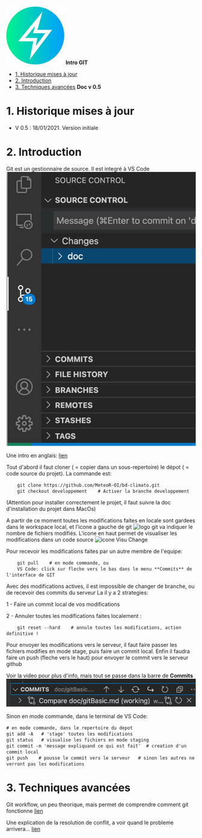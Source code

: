 ![logo](https://raw.githubusercontent.com/MeteoR-OI/bd-climato/master/doc/images/meteoi.re-logo_mini.png)
**Intro GIT**

- [1.	Historique mises à jour](#1historique-mises-à-jour)
- [2.	Introduction](#2introduction)
- [3. Techniques avancées](#3-techniques-avancées)
**Doc v 0.5**

# 1.	Historique mises à jour
- V 0.5 : 18/01/2021. Version initiale

# 2.	Introduction
Git est un gestionnaire de source.
Il est integré à VS Code ![menu GIT](https://raw.githubusercontent.com/MeteoR-OI/bd-climato/master/doc/images/gitMenu.png)

Une intro en anglais: [lien](https://www.youtube.com/watch?v=F2DBSH2VoHQ)

Tout d'abord il faut cloner ( = copier dans un sous-repertoire) le dépot ( = code source du projet).
La commande est:
```git
    git clone https://github.com/MeteoR-OI/bd-climato.git
    git checkout developpement    # Activer la branche developpement
```

(Attention pour installer correctement le projet, il faut suivre la doc d'installation du projet dans MacOs)

A partir de ce moment toutes les modifications faites en locale sont gardees dans le workspace local, et l'icone a gauche de git ![logo git](https://raw.githubusercontent.com/MeteoR-OI/bd-climato/master/doc/images/images/gitIcone.png)
va indiquer le nombre de fichiers modifiés.
L'icone en haut permet de visualiser les modifications dans un code source
![icone Visu Change](https://raw.githubusercontent.com/MeteoR-OI/bd-climato/master/doc/images/images/gitVisuChange.png)


Pour recevoir les modifications faites par un autre membre de l'equipe:
```git
    git pull    # en mode commande, ou
    VS Code: click sur fleche vers le bas dans le menu **Commits** de l'interface de GIT
```

Avec des modifications actives, il est impossible de changer de branche, ou de recevoir des commits du serveur
La il y a 2 strategies:

1 - Faire un commit local de vos modifications

2 - Annuler toutes les modifications faites localement :
```git
    git reset --hard    # annule toutes les modifications, action definitive !
```

Pour envoyer les modifications vers le serveur, il faut faire passer les fichiers modifies en mode stage, puis faire un commit local. Enfin il faudra faire un push (fleche vers le haut) pour envoyer le commit vers le serveur github

Voir la video pour plus d'info, mais tout se passe dans la barre de **Commits** ![commitBar](https://raw.githubusercontent.com/MeteoR-OI/bd-climato/master/doc/images/gitCommitBar.png)

Sinon en mode commande, dans le terminal de VS Code:
```git
# en mode commande, dans le repertoire du depot
git add -A   # 'stage' toutes les modifications
git status   # visualise les fichiers en mode staging
git commit -m 'message expliquand ce qui est fait'  # creation d'un commit local
git push    # pousse le commit vers le serveur   # sinon les autres ne verront pas les modifications
```

# 3. Techniques avancées
Git workflow, un peu theorique, mais permet de comprendre comment git fonctionne [lien](https://www.youtube.com/watch?v=3a2x1iJFJWc)

Une explication de la resolution de conflit, a voir quand le probleme arrivera... [lien](https://www.youtube.com/watch?v=VQ4GF9X2Ix0)
